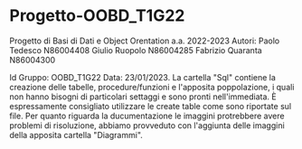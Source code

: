 # Progetto-OOBD_T1G22
Progetto di Basi di Dati e Object Orentation a.a. 2022-2023 
Autori:
Paolo Tedesco N86004408
Giulio Ruopolo N86004285
Fabrizio Quaranta N86004300

Id Gruppo: OOBD_T1G22 Data: 23/01/2023.
La cartella "Sql" contiene la creazione delle tabelle, procedure/funzioni e l'apposita poppolazione, i quali non hanno bisogni di particolari settaggi e sono pronti 
nell'immediata. È espressamente consigliato utilizzare le create table come sono riportate sul file.
Per quanto riguarda la ducumentazione le imaggini protrebbere avere problemi di risoluzione, abbiamo provveduto con l'aggiunta delle imaggini della apposita cartella 
"Diagrammi".
